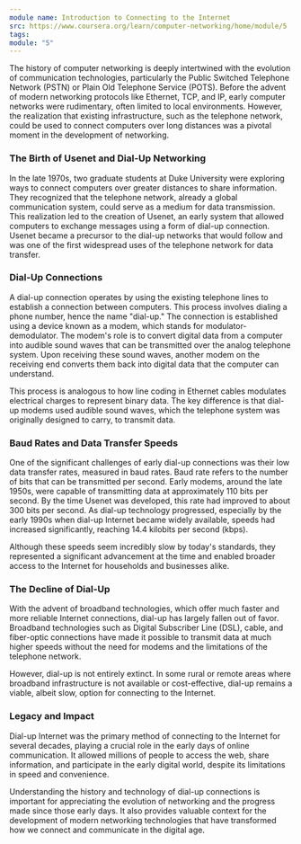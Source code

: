 ```yaml
---
module name: Introduction to Connecting to the Internet
src: https://www.coursera.org/learn/computer-networking/home/module/5
tags: 
module: "5"
---
```

The history of computer networking is deeply intertwined with the evolution of communication technologies, particularly the Public Switched Telephone Network (PSTN) or Plain Old Telephone Service (POTS). Before the advent of modern networking protocols like Ethernet, TCP, and IP, early computer networks were rudimentary, often limited to local environments. However, the realization that existing infrastructure, such as the telephone network, could be used to connect computers over long distances was a pivotal moment in the development of networking.

### The Birth of Usenet and Dial-Up Networking

In the late 1970s, two graduate students at Duke University were exploring ways to connect computers over greater distances to share information. They recognized that the telephone network, already a global communication system, could serve as a medium for data transmission. This realization led to the creation of Usenet, an early system that allowed computers to exchange messages using a form of dial-up connection. Usenet became a precursor to the dial-up networks that would follow and was one of the first widespread uses of the telephone network for data transfer.

### Dial-Up Connections

A dial-up connection operates by using the existing telephone lines to establish a connection between computers. This process involves dialing a phone number, hence the name "dial-up." The connection is established using a device known as a modem, which stands for modulator-demodulator. The modem's role is to convert digital data from a computer into audible sound waves that can be transmitted over the analog telephone system. Upon receiving these sound waves, another modem on the receiving end converts them back into digital data that the computer can understand.

This process is analogous to how line coding in Ethernet cables modulates electrical charges to represent binary data. The key difference is that dial-up modems used audible sound waves, which the telephone system was originally designed to carry, to transmit data.

### Baud Rates and Data Transfer Speeds

One of the significant challenges of early dial-up connections was their low data transfer rates, measured in baud rates. Baud rate refers to the number of bits that can be transmitted per second. Early modems, around the late 1950s, were capable of transmitting data at approximately 110 bits per second. By the time Usenet was developed, this rate had improved to about 300 bits per second. As dial-up technology progressed, especially by the early 1990s when dial-up Internet became widely available, speeds had increased significantly, reaching 14.4 kilobits per second (kbps). 

Although these speeds seem incredibly slow by today's standards, they represented a significant advancement at the time and enabled broader access to the Internet for households and businesses alike.

### The Decline of Dial-Up

With the advent of broadband technologies, which offer much faster and more reliable Internet connections, dial-up has largely fallen out of favor. Broadband technologies such as Digital Subscriber Line (DSL), cable, and fiber-optic connections have made it possible to transmit data at much higher speeds without the need for modems and the limitations of the telephone network.

However, dial-up is not entirely extinct. In some rural or remote areas where broadband infrastructure is not available or cost-effective, dial-up remains a viable, albeit slow, option for connecting to the Internet.

### Legacy and Impact

Dial-up Internet was the primary method of connecting to the Internet for several decades, playing a crucial role in the early days of online communication. It allowed millions of people to access the web, share information, and participate in the early digital world, despite its limitations in speed and convenience.

Understanding the history and technology of dial-up connections is important for appreciating the evolution of networking and the progress made since those early days. It also provides valuable context for the development of modern networking technologies that have transformed how we connect and communicate in the digital age.